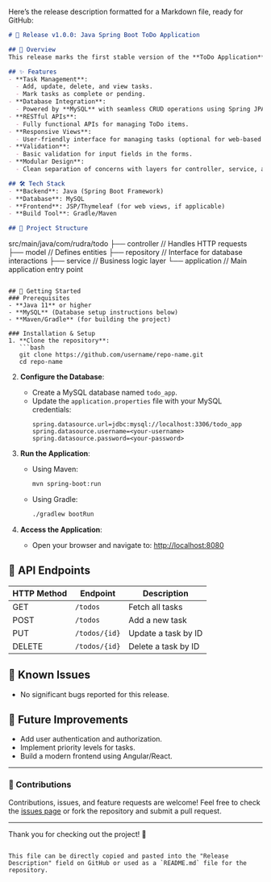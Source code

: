 Here’s the release description formatted for a Markdown file, ready for GitHub:  

```markdown
# 🚀 Release v1.0.0: Java Spring Boot ToDo Application

## 📖 Overview
This release marks the first stable version of the **ToDo Application**, built using **Java Spring Boot** and **MySQL**. This application allows users to manage their tasks efficiently with features like task creation, status updates, and a responsive layout. It’s a perfect starting point for learning Spring Boot with REST APIs and database integration.

## ✨ Features
- **Task Management**:  
  - Add, update, delete, and view tasks.  
  - Mark tasks as complete or pending.  
- **Database Integration**:  
  - Powered by **MySQL** with seamless CRUD operations using Spring JPA.  
- **RESTful APIs**:  
  - Fully functional APIs for managing ToDo items.  
- **Responsive Views**:  
  - User-friendly interface for managing tasks (optional for web-based implementation).  
- **Validation**:  
  - Basic validation for input fields in the forms.  
- **Modular Design**:  
  - Clean separation of concerns with layers for controller, service, and repository.  

## 🛠️ Tech Stack
- **Backend**: Java (Spring Boot Framework)  
- **Database**: MySQL  
- **Frontend**: JSP/Thymeleaf (for web views, if applicable)  
- **Build Tool**: Gradle/Maven  

## 📂 Project Structure
```
src/main/java/com/rudra/todo
├── controller  // Handles HTTP requests
├── model       // Defines entities
├── repository  // Interface for database interactions
├── service     // Business logic layer
└── application // Main application entry point
```

## 🚀 Getting Started
### Prerequisites
- **Java 11** or higher  
- **MySQL** (Database setup instructions below)  
- **Maven/Gradle** (for building the project)  

### Installation & Setup
1. **Clone the repository**:  
   ```bash
   git clone https://github.com/username/repo-name.git
   cd repo-name
   ```

2. **Configure the Database**:  
   - Create a MySQL database named `todo_app`.  
   - Update the `application.properties` file with your MySQL credentials:  
     ```properties
     spring.datasource.url=jdbc:mysql://localhost:3306/todo_app
     spring.datasource.username=<your-username>
     spring.datasource.password=<your-password>
     ```

3. **Run the Application**:  
   - Using Maven:  
     ```bash
     mvn spring-boot:run
     ```
   - Using Gradle:  
     ```bash
     ./gradlew bootRun
     ```

4. **Access the Application**:  
   - Open your browser and navigate to: [http://localhost:8080](http://localhost:8080)  

## 📜 API Endpoints
| HTTP Method | Endpoint               | Description              |
|-------------|------------------------|--------------------------|
| GET         | `/todos`               | Fetch all tasks          |
| POST        | `/todos`               | Add a new task           |
| PUT         | `/todos/{id}`          | Update a task by ID      |
| DELETE      | `/todos/{id}`          | Delete a task by ID      |

## 🐞 Known Issues
- No significant bugs reported for this release.

## 🌟 Future Improvements
- Add user authentication and authorization.  
- Implement priority levels for tasks.  
- Build a modern frontend using Angular/React.  

---

### 🙌 Contributions
Contributions, issues, and feature requests are welcome! Feel free to check the [issues page](#) or fork the repository and submit a pull request.  

---

Thank you for checking out the project! 🚀
```  

This file can be directly copied and pasted into the "Release Description" field on GitHub or used as a `README.md` file for the repository.